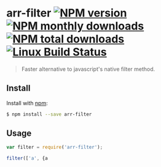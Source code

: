 # arr-filter [![NPM version](https://img.shields.io/npm/v/arr-filter.svg?style=flat)](https://www.npmjs.com/package/arr-filter) [![NPM monthly downloads](https://img.shields.io/npm/dm/arr-filter.svg?style=flat)](https://npmjs.org/package/arr-filter)  [![NPM total downloads](https://img.shields.io/npm/dt/arr-filter.svg?style=flat)](https://npmjs.org/package/arr-filter) [![Linux Build Status](https://img.shields.io/travis/jonschlinkert/arr-filter.svg?style=flat&label=Travis)](https://travis-ci.org/jonschlinkert/arr-filter)

> Faster alternative to javascript's native filter method.

## Install

Install with [npm](https://www.npmjs.com/):

```sh
$ npm install --save arr-filter
```

## Usage

```js
var filter = require('arr-filter');

filter(['a', {a